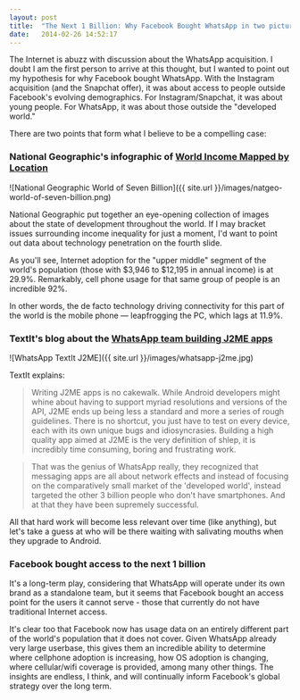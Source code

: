 ```yaml
---
layout: post
title:  "The Next 1 Billion: Why Facebook Bought WhatsApp in two pictures"
date:   2014-02-26 14:52:17
---
```


The Internet is abuzz with discussion about the WhatsApp acquisition. I doubt I am the first person to arrive at this thought, but I wanted to point out my hypothesis for why Facebook bought WhatsApp. With the Instagram acquisition (and the Snapchat offer), it was about access to people outside Facebook's evolving demographics. For Instagram/Snapchat, it was about young people. For WhatsApp, it was about those outside the "developed world."

<!-- end_excerpt -->

There are two points that form what I believe to be a compelling case:

### National Geographic's infographic of [World Income Mapped by Location][natgeo]

![National Geographic World of Seven Billion]({{ site.url }}/images/natgeo-world-of-seven-billion.png)

National Geographic put together an eye-opening collection of images about the state of development throughout the world. If I may bracket issues surrounding income inequality for just a moment, I'd want to point out data about technology penetration on the fourth slide.

As you'll see, Internet adoption for the "upper middle" segment of the world's population (those with $3,946 to $12,195 in annual income) is at 29.9%. Remarkably, cell phone usage for that same group of people is an incredible 92%.

In other words, the de facto technology driving connectivity for this part of the world is the mobile phone &mdash; leapfrogging the PC, which lags at 11.9%.

### TextIt's blog about the [WhatsApp team building J2ME apps][textit]

![WhatsApp TextIt J2ME]({{ site.url }}/images/whatsapp-j2me.jpg)

TextIt explains:

> Writing J2ME apps is no cakewalk. While Android developers might whine about having to support myriad resolutions and versions of the API, J2ME ends up being less a standard and more a series of rough guidelines. There is no shortcut, you just have to test on every device, each with its own unique bugs and idiosyncrasies. Building a high quality app aimed at J2ME is the very definition of shlep, it is incredibly time consuming, boring and frustrating work.

> That was the genius of WhatsApp really, they recognized that messaging apps are all about network effects and instead of focusing on the comparatively small market of the 'developed world', instead targeted the other 3 billion people who don't have smartphones. And at that they have been supremely successful.

All that hard work will become less relevant over time (like anything), but let's take a guess at who will be there waiting with salivating mouths when they upgrade to Android.

### Facebook bought access to the next 1 billion

It's a long-term play, considering that WhatsApp will operate under its own brand as a standalone team, but it seems that Facebook bought an access point for the users it cannot serve - those that currently do not have traditional Internet access.

It's clear too that Facebook now has usage data on an entirely different part of the world's population that it does not cover. Given WhatsApp already very large userbase, this gives them an incredible ability to determine where cellphone adoption is increasing, how OS adoption is changing, where cellular/wifi coverage is provided, among many other things. The insights are endless, I think, and will continually inform Facebook's global strategy over the long term.


[natgeo]: http://ngm.nationalgeographic.com/2011/03/age-of-man/map-interactive
[textit]: http://blog.textit.in/your-path-to-a-$16b-exit-build-a-j2me-app